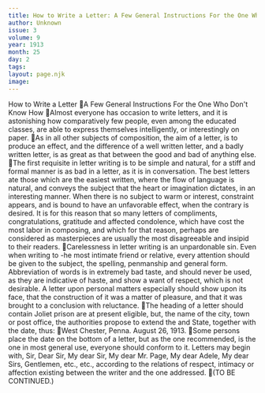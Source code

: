 ```yaml
---
title: How to Write a Letter: A Few General Instructions For the One Who Don't Know How
author: Unknown
issue: 3
volume: 9
year: 1913
month: 25
day: 2
tags:
layout: page.njk
image:
---
```

How to Write a Letter A Few General Instructions For the One Who Don't Know How Almost everyone has occasion to write letters, and it is astonishing how comparatively few people, even among the educated classes, are able to express themselves intelligently, or interestingly on paper. As in all other subjects of composition, the aim of a letter, is to produce an effect, and the difference of a well written letter, and a badly written letter, is as great as that between the good and bad of anything else. The first requisite in letter writing is to be simple and natural, for a stiff and formal manner is as bad in a letter, as it is in conversation. The best letters ate those which are the easiest written, where the flow of language is natural, and conveys the subject that the heart or imagination dictates, in an interesting manner. When there is no subject to warm or interest, constraint appears, and is bound to have an unfavorable effect, when the contrary is desired. It is for this reason that so many letters of compliments, congratulations, gratitude and affected condolence, which have cost the most labor in composing, and which for that reason, perhaps are considered as masterpieces are usually the most disagreeable and insipid to their readers. Carelessness in letter writing is an unpardonable sin. Even when writing to -he most intimate friend or relative, every attention should be given to the subject, the spelling, penmanship and general form. Abbreviation of words is in extremely bad taste, and should never be used, as they are indicative of haste, and show a want of respect, which is not desirable. A letter upon personal matters especially should show upon its face, that the construction of it was a matter of pleasure, and that it was brought to a conclusion with reluctance. The heading of a letter should contain Joliet prison are at present eligible, but, the name of the city, town or post office, the authorities propose to extend the and State, together with the date, thus: West Chester, Penna. August 26, 1913. Some persons place the date on the bottom of a letter, but as the one recommended, is the one in most general use, everyone should conform to it. Letters may begin with, Sir, Dear Sir, My dear Sir, My dear Mr. Page, My dear Adele, My dear Sirs, Gentlemen, etc., etc., according to the relations of respect, intimacy or affection existing between the writer and the one addressed. (TO BE CONTINUED.) 
